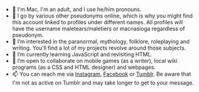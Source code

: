 - 👋 I'm Mac, I'm an adult, and I use he/him pronouns.
- 💬 I go by various other pseudonyms online, which is why you might find this account linked to profiles under different names. All profiles will have the username maletears/maletiers or macnasioga regardless of pseudonym.
- 👀 I’m interested in the paranormal, mythology, folklore, roleplaying and writing. You'll find a lot of my projects revolve around those subjects.
- 🌱 I’m currently learning JavaScript and revisiting HTML.
- 💞️ I’m open to collaborate on mobile games (as a writer), local wiki programs (as a CSS and HTML designer) and webpages.
- 📫 You can reach me via [Instagram](https://instagram.com/macnasioga), [Facebook](https://facebook.com/macnasioga) or [Tumblr](https://macnasioga.tumblr.com). Be aware that I'm not as active on Tumblr and may take longer to get to your message.

